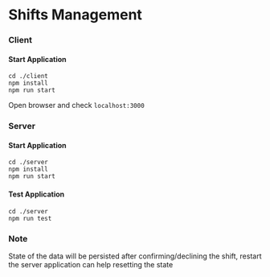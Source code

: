 # Shifts Management

### Client 

#### Start Application
```
cd ./client
npm install
npm run start
```

Open browser and check `localhost:3000`

### Server

#### Start Application
```
cd ./server
npm install
npm run start
```

#### Test Application
```
cd ./server
npm run test
```

### Note
State of the data will be persisted after confirming/declining the shift, 
restart the server application can help resetting the state